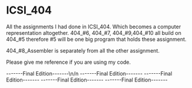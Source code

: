# ICSI_404
All the assignments I had done in ICSI_404. Which becomes a computer representation altogether. 
404_#6, 404_#7, 404_#9,404_#10 all build on 404_#5 therefore #5 will be one big program that holds these assignment. 

404_#8_Assembler is separately from all the other assignment. 


Please give me reference if you are using my code. 

  -------Final Edition-------\n/n
  -------Final Edition-------
  -------Final Edition-------
  -------Final Edition-------
  -------Final Edition-------
